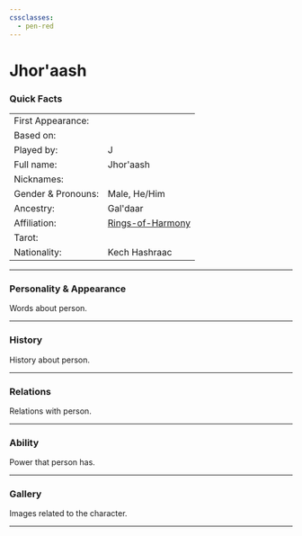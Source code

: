 ```yaml
---
cssclasses:
  - pen-red
---
```

# Jhor'aash
### Quick Facts

|                    |                                                |
| ------------------ | ---------------------------------------------- |
| First Appearance:  |                                                |
| Based on:          |                                                |
| Played by:         | J                                              |
| Full name:         | Jhor'aash                                      |
| Nicknames:         |                                                |
| Gender & Pronouns: | Male, He/Him                                   |
| Ancestry:          | Gal'daar                                       |
| Affiliation:       | [Rings-of-Harmony](../-Groups/Rings-of-Harmony.md) |
| Tarot:             |                                                |
| Nationality:       | Kech Hashraac                                  |
***
### Personality & Appearance
Words about person.

***
### History
History about person.

***
### Relations
Relations with person.

***
### Ability
Power that person has.

***
### Gallery
Images related to the character.

***
